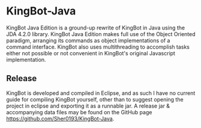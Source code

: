 # KingBot-Java
KingBot Java Edition is a ground-up rewrite of KingBot in Java using the JDA 4.2.0 library. KingBot Java Edition makes full use of the Object Oriented paradigm, arranging its commands as object implementations of a command interface. KingBot also uses multithreading to accomplish tasks either not possible or not convenient in KingBot's original Javascript implementation.

## Release
KingBot is developed and compiled in Eclipse, and as such I have no current guide for compiling KingBot yourself, other than to suggest opening the project in eclipse and exporting it as a runnable jar. A release jar & accompanying data files may be found on the GitHub page https://github.com/Sher0193/KingBot-Java.
